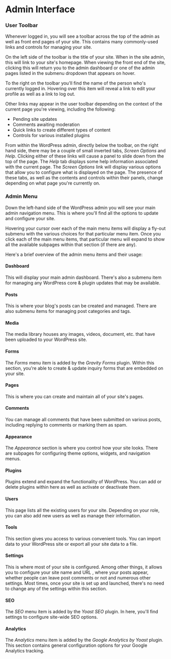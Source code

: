 # Admin Interface

### User Toolbar

Whenever logged in, you will see a toolbar across the top of the admin as well as front end pages of your site. This contains many commonly-used links and controls for managing your site.

On the left side of the toolbar is the title of your site. When in the site admin, this will link to your site's homepage. When viewing the front end of the site, clicking this will return you to the admin dashboard or one of the admin pages listed in the submenu dropdown that appears on hover.

To the right on the toolbar you'll find the name of the person who's currently logged in. Hovering over this item will reveal a link to edit your profile as well as a link to log out.

Other links may appear in the user toolbar depending on the context of the current page you're viewing, including the following:

* Pending site updates
* Comments awaiting moderation
* Quick links to create different types of content
* Controls for various installed plugins

From within the WordPress admin, directly below the toolbar, on the right hand side, there may be a couple of small inverted tabs, *Screen Options* and *Help*. Clicking either of these links will cause a panel to slide down from the top of the page. The *Help* tab displays some help information associated with the current page. The *Screen Options* link will display various options that allow you to configure what is displayed on the page. The presence of these tabs, as well as the contents and controls within their panels, change depending on what page you're currently on.

### Admin Menu

Down the left-hand side of the WordPress admin you will see your main admin navigation menu. This is where you'll find all the options to update and configure your site. 

Hovering your cursor over each of the main menu items will display a fly-out submenu with the various choices for that particular menu item. Once you click each of the main menu items, that particular menu will expand to show all the available subpages within that section (if there are any).

Here's a brief overview of the admin menu items and their usage:

#### Dashboard
This will display your main admin dashboard. There's also a submenu item for managing any WordPress core & plugin updates that may be available.

#### Posts
This is where your blog's posts can be created and managed. There are also submenu items for managing post categories and tags.

#### Media
The media library houses any images, videos, document, etc. that have been uploaded to your WordPress site.

#### Forms
The *Forms* menu item is added by the *Gravity Forms* plugin. Within this section, you're able to create & update inquiry forms that are embedded on your site.

#### Pages
This is where you can create and maintain all of your site's pages.

#### Comments
You can manage all comments that have been submitted on various posts, including replying to comments or marking them as spam.

#### Appearance
The *Appearance* section is where you control how your site looks. There are subpages for configuring theme options, widgets, and navigation menus.

#### Plugins
Plugins extend and expand the functionality of WordPress. You can add or delete plugins within here as well as activate or deactivate them.

#### Users
This page lists all the existing users for your site. Depending on your role, you can also add new users as well as manage their information.

#### Tools
This section gives you access to various convenient tools. You can import data to your WordPress site or export all your site data to a file.

#### Settings
This is where most of your site is configured. Among other things, it allows you to configure your site name and URL , where your posts appear, whether people can leave post comments or not and numerous other settings. Most times, once your site is set up and launched, there's no need to change any of the settings within this section.

#### SEO
The *SEO* menu item is added by the *Yoast SEO* plugin. In here, you'll find settings to configure site-wide SEO options.

#### Analytics
The *Analytics* menu item is added by the *Google Analytics by Yoast* plugin. This section contains general configuration options for your Google Analytics tracking.
